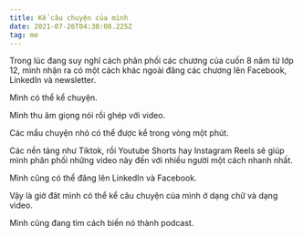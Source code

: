 ```yaml
---
title: Kể câu chuyện của mình
date: 2021-07-26T04:38:08.225Z
tag: me
---
```

Trong lúc đang suy nghĩ cách phân phối các chương của cuốn 8 năm từ lớp 12, mình nhận ra có một cách khác ngoài đăng các chương lên Facebook, LinkedIn và newsletter.

Mình có thể kể chuyện.

Mình thu âm giọng nói rồi ghép với video.

Các mẩu chuyện nhỏ có thể được kể trong vòng một phút.

Các nền tảng như Tiktok, rồi Youtube Shorts hay Instagram Reels sẽ giúp mình phân phối những video này đến với nhiều người một cách nhanh nhất.

Mình cũng có thể đăng lên LinkedIn và Facebook.

Vậy là giờ đât mình có thể kể câu chuyện của mình ở dạng chữ và dạng video.

Mình cũng đang tìm cách biến nó thành podcast.